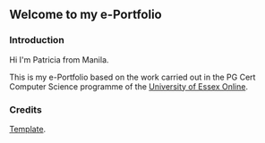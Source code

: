 ## Welcome to my e-Portfolio

### Introduction

Hi I'm Patricia from Manila. 

This is my e-Portfolio based on the work carried out in the PG Cert Computer Science programme of the [University of Essex Online](https://online.essex.ac.uk/https://online.essex.ac.uk/).

### Credits

[Template](https://github.com/orderedlist/minimal).

